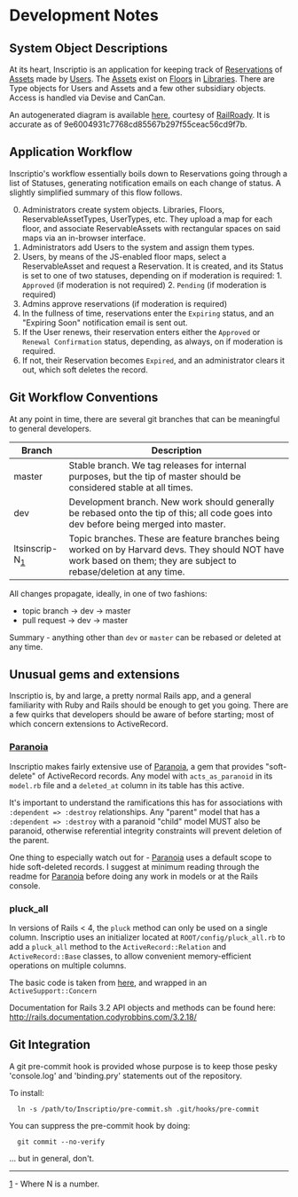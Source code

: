 # Development Notes

## System Object Descriptions

At its heart, Inscriptio is an application for keeping track of [Reservations](app/models/reservation.rb) of [Assets](app/models/reservable_asset.rb) made by [Users](app/models/user.rb).  The [Assets](app/models/reservable_asset.rb) exist on [Floors](app/models/floor.rb) in [Libraries](app/models/library.rb). There are Type objects for Users and Assets and a few other subsidiary objects. Access is handled via Devise and CanCan.

An autogenerated diagram is available [here](doc/models.png), courtesy of [RailRoady](http://github.com/preston/railroady).  It is accurate as of 9e6004931c7768cd85567b297f55ceac56cd9f7b.

## Application Workflow

Inscriptio's workflow essentially boils down to Reservations going through a list of Statuses, generating notification emails on each change of status.  A slightly simplified summary of this flow follows.

  0. Administrators create system objects.  Libraries, Floors, ReservableAssetTypes, UserTypes, etc.  They upload a map for each floor, and associate ReservableAssets with rectangular spaces on said maps via an in-browser interface.
  1. Administrators add Users to the system and assign them types.
  2. Users, by means of the JS-enabled floor maps, select a ReservableAsset and request a Reservation. It is created, and its Status is set to one of two statuses, depending on if moderation is required:
    1. `Approved` (if moderation is not required)
    2. `Pending` (if moderation is required)
  3. Admins approve reservations (if moderation is required)
  4. In the fullness of time, reservations enter the `Expiring` status, and an "Expiring Soon" notification email is sent out.
  5. If the User renews, their reservation enters either the `Approved` or `Renewal Confirmation` status, depending, as always, on if moderation is required.
  6. If not, their Reservation becomes `Expired`, and an administrator clears it out, which soft deletes the record.

## Git Workflow Conventions
At any point in time, there are several git branches that can be meaningful to general developers.

| Branch | Description |
| ------ | ----------- |
| master | Stable branch.  We tag releases for internal purposes, but the tip of master should be considered stable at all times. |
| dev    | Development branch. New work should generally be rebased onto the tip of this; all code goes into dev before being merged into master. |
| ltsinscrip-N<sub><a href="#fn-1" name="tg-1">1</a></sub> | Topic branches. These are feature branches being worked on by Harvard devs.  They should NOT have work based on them; they are subject to rebase/deletion at any time. |

All changes propagate, ideally, in one of two fashions:
  * topic branch → dev → master
  * pull request → dev → master

Summary - anything other than `dev` or `master` can be rebased or deleted at any time.

## Unusual gems and extensions
Inscriptio is, by and large, a pretty normal Rails app, and a general familiarity with Ruby and Rails should be enough to get you going.  There are a few quirks that developers should be aware of before starting; most of which concern extensions to ActiveRecord.

### [Paranoia](https://github.com/radar/paranoia)
Inscriptio makes fairly extensive use of [Paranoia](https://github.com/radar/paranoia), a gem that provides "soft-delete" of ActiveRecord records.  Any model with `acts_as_paranoid` in its `model.rb` file and a `deleted_at` column in its table has this active.

It's important to understand the ramifications this has for associations with `:dependent => :destroy` relationships.  Any "parent" model that has a `:dependent => :destroy` with a paranoid "child" model MUST also be paranoid, otherwise referential integrity constraints will prevent deletion of the parent.

One thing to especially watch out for - [Paranoia](https://github.com/radar/paranoia) uses a default scope to hide soft-deleted records.  I suggest at minimum reading through the readme for [Paranoia](https://github.com/radar/paranoia) before doing any work in models or at the Rails console.

### pluck_all
In versions of Rails < 4, the `pluck` method can only be used on a single column.  Inscriptio uses an initializer located at `ROOT/config/pluck_all.rb` to add a `pluck_all` method to the `ActiveRecord::Relation` and `ActiveRecord::Base` classes, to allow convenient memory-efficient operations on multiple columns.

The basic code is taken from [here](http://meltingice.net/2013/06/11/pluck-multiple-columns-rails/), and wrapped in an `ActiveSupport::Concern`

Documentation for Rails 3.2 API objects and methods can be found here: http://rails.documentation.codyrobbins.com/3.2.18/

## Git Integration

A git pre-commit hook is provided whose purpose is to keep those pesky 'console.log' and 'binding.pry' statements  out of the repository.

To install:

```Shell
  ln -s /path/to/Inscriptio/pre-commit.sh .git/hooks/pre-commit
```

You can suppress the pre-commit hook by doing:

```Shell
  git commit --no-verify
```

... but in general, don't.

---

<a href="#tg-1" name="fn-1">1</a> - Where N is a number.
